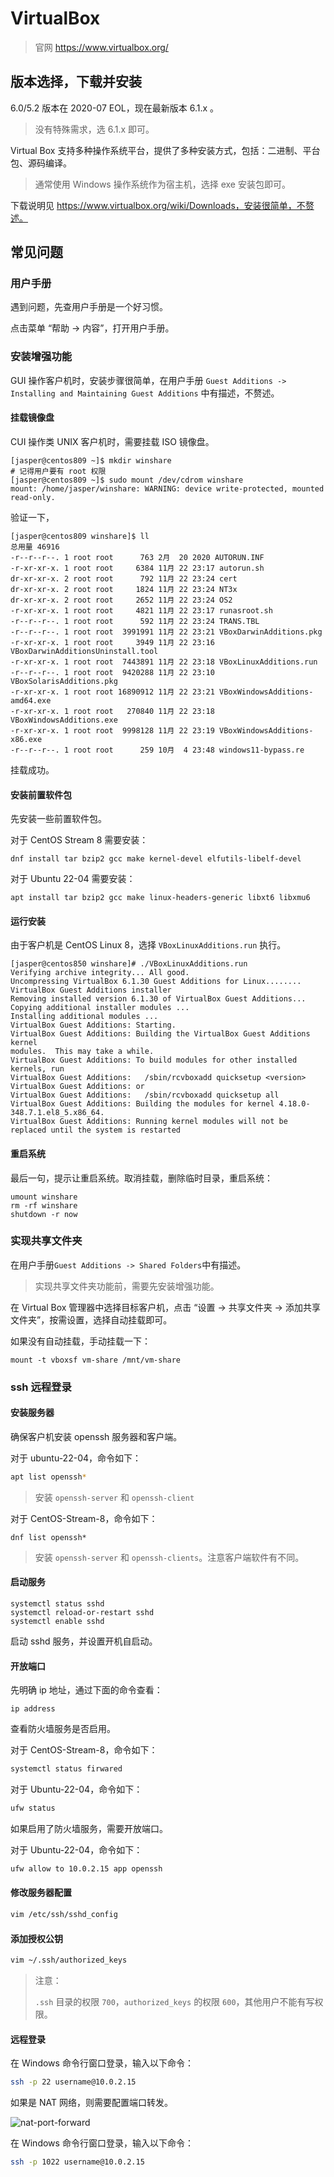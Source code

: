 # VirtualBox

> 官网 https://www.virtualbox.org/

## 版本选择，下载并安装

6.0/5.2 版本在 2020-07 EOL，现在最新版本 6.1.x 。

> 没有特殊需求，选 6.1.x 即可。

Virtual Box 支持多种操作系统平台，提供了多种安装方式，包括：二进制、平台包、源码编译。

> 通常使用 Windows 操作系统作为宿主机，选择 exe 安装包即可。

下载说明见 https://www.virtualbox.org/wiki/Downloads，安装很简单，不赘述。

## 常见问题

### 用户手册

遇到问题，先查用户手册是一个好习惯。

点击菜单 “帮助 -> 内容”，打开用户手册。

### 安装增强功能

GUI 操作客户机时，安装步骤很简单，在用户手册 `Guest Additions -> Installing and Maintaining Guest Additions` 中有描述，不赘述。

#### 挂载镜像盘

CUI 操作类 UNIX 客户机时，需要挂载 ISO 镜像盘。

``` shell
[jasper@centos809 ~]$ mkdir winshare
# 记得用户要有 root 权限
[jasper@centos809 ~]$ sudo mount /dev/cdrom winshare
mount: /home/jasper/winshare: WARNING: device write-protected, mounted read-only.
```

验证一下，

``` shell
[jasper@centos809 winshare]$ ll
总用量 46916
-r--r--r--. 1 root root      763 2月  20 2020 AUTORUN.INF
-r-xr-xr-x. 1 root root     6384 11月 22 23:17 autorun.sh
dr-xr-xr-x. 2 root root      792 11月 22 23:24 cert
dr-xr-xr-x. 2 root root     1824 11月 22 23:24 NT3x
dr-xr-xr-x. 2 root root     2652 11月 22 23:24 OS2
-r-xr-xr-x. 1 root root     4821 11月 22 23:17 runasroot.sh
-r--r--r--. 1 root root      592 11月 22 23:24 TRANS.TBL
-r--r--r--. 1 root root  3991991 11月 22 23:21 VBoxDarwinAdditions.pkg
-r-xr-xr-x. 1 root root     3949 11月 22 23:16 VBoxDarwinAdditionsUninstall.tool
-r-xr-xr-x. 1 root root  7443891 11月 22 23:18 VBoxLinuxAdditions.run
-r--r--r--. 1 root root  9420288 11月 22 23:10 VBoxSolarisAdditions.pkg
-r-xr-xr-x. 1 root root 16890912 11月 22 23:21 VBoxWindowsAdditions-amd64.exe
-r-xr-xr-x. 1 root root   270840 11月 22 23:18 VBoxWindowsAdditions.exe
-r-xr-xr-x. 1 root root  9998128 11月 22 23:19 VBoxWindowsAdditions-x86.exe
-r--r--r--. 1 root root      259 10月  4 23:48 windows11-bypass.re
```

挂载成功。

#### 安装前置软件包

先安装一些前置软件包。

对于 CentOS Stream 8 需要安装：

``` shell
dnf install tar bzip2 gcc make kernel-devel elfutils-libelf-devel
```

对于 Ubuntu 22-04 需要安装：

```
apt install tar bzip2 gcc make linux-headers-generic libxt6 libxmu6
```

#### 运行安装

由于客户机是 CentOS Linux 8，选择 `VBoxLinuxAdditions.run` 执行。

``` shell
[jasper@centos850 winshare]# ./VBoxLinuxAdditions.run 
Verifying archive integrity... All good.
Uncompressing VirtualBox 6.1.30 Guest Additions for Linux........
VirtualBox Guest Additions installer
Removing installed version 6.1.30 of VirtualBox Guest Additions...
Copying additional installer modules ...
Installing additional modules ...
VirtualBox Guest Additions: Starting.
VirtualBox Guest Additions: Building the VirtualBox Guest Additions kernel 
modules.  This may take a while.
VirtualBox Guest Additions: To build modules for other installed kernels, run
VirtualBox Guest Additions:   /sbin/rcvboxadd quicksetup <version>
VirtualBox Guest Additions: or
VirtualBox Guest Additions:   /sbin/rcvboxadd quicksetup all
VirtualBox Guest Additions: Building the modules for kernel 4.18.0-348.7.1.el8_5.x86_64.
VirtualBox Guest Additions: Running kernel modules will not be replaced until the system is restarted
```

#### 重启系统

最后一句，提示让重启系统。取消挂载，删除临时目录，重启系统：

``` shell
umount winshare
rm -rf winshare
shutdown -r now
```



### 实现共享文件夹

在用户手册`Guest Additions -> Shared Folders`中有描述。

> 实现共享文件夹功能前，需要先安装增强功能。

在 Virtual Box 管理器中选择目标客户机，点击 “设置 -> 共享文件夹 -> 添加共享文件夹”，按需设置，选择自动挂载即可。

如果没有自动挂载，手动挂载一下：

``` shell
mount -t vboxsf vm-share /mnt/vm-share
```

### ssh 远程登录

#### 安装服务器

确保客户机安装 openssh 服务器和客户端。

对于 ubuntu-22-04，命令如下：

``` sh
apt list openssh*
```

> 安装 `openssh-server` 和 `openssh-client`

对于 CentOS-Stream-8，命令如下：

``` shell
dnf list openssh*
```

> 安装 `openssh-server` 和 `openssh-clients`。注意客户端软件有不同。

#### 启动服务

``` shell
systemctl status sshd
systemctl reload-or-restart sshd
systemctl enable sshd
```

启动 sshd 服务，并设置开机自启动。

#### 开放端口

先明确 ip 地址，通过下面的命令查看：

``` shell
ip address
```

查看防火墙服务是否启用。

对于 CentOS-Stream-8，命令如下：

``` bash
systemctl status firwared
```

对于 Ubuntu-22-04，命令如下：

``` bash
ufw status
```

如果启用了防火墙服务，需要开放端口。

对于 Ubuntu-22-04，命令如下：

``` bash
ufw allow to 10.0.2.15 app openssh
```

#### 修改服务器配置

```bash
vim /etc/ssh/sshd_config
```

#### 添加授权公钥

``` bash
vim ~/.ssh/authorized_keys
```

> 注意：
>
> `.ssh` 目录的权限 `700`，`authorized_keys` 的权限 `600`，其他用户不能有写权限。

#### 远程登录

在 Windows 命令行窗口登录，输入以下命令：

``` bash
ssh -p 22 username@10.0.2.15
```

如果是 NAT 网络，则需要配置端口转发。

![nat-port-forward](images\nat-port-forward.png)

在 Windows 命令行窗口登录，输入以下命令：

``` bash
ssh -p 1022 username@10.0.2.15
```

